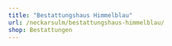 ```yaml
---
title: "Bestattungshaus Himmelblau"
url: /neckarsulm/bestattungshaus-himmelblau/
shop: Bestattungen
---
```

